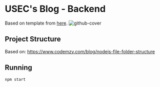# USEC's Blog - Backend

Based on template from [here](https://github.com/mdalmamunit427/modern-react-js-blog-starter-files/).
![github-cover](https://github.com/mdalmamunit427/modern-react-js-blog-starter-files/assets/96342744/99119d03-b207-4f72-a0df-7d68011f3c64)

## Project Structure

Based on: <https://www.codemzy.com/blog/nodejs-file-folder-structure>

## Running

```bash
npm start
```
